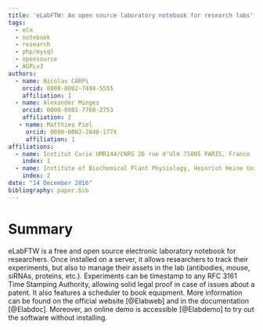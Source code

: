 ```yaml
---
title: 'eLabFTW: An open source laboratory notebook for research labs'
tags:
  - eln
  - notebook
  - research
  - php/mysql
  - opensource
  - AGPLv3
authors:
  - name: Nicolas CARPi
    orcid: 0000-0002-7494-5555
    affiliation: 1
  - name: Alexander Minges
    orcid: 0000-0001-7760-2753
    affiliation: 2
   - name: Matthieu Piel
     orcid: 0000-0002-2848-177X
     affiliation: 1
affiliations:
  - name: Institut Curie UMR144/CNRS 26 rue d'Ulm 75005 PARIS, France
    index: 1
  - name: Institute of Biochemical Plant Physiology, Heinrich Heine University 40204 Düsseldorf, Germany
    index: 2
date: "14 December 2016"
bibliography: paper.bib
---
```


# Summary

eLabFTW is a free and open source electronic laboratory notebook for researchers.
Once installed on a server, it allows researchers to track their experiments, but
also to manage their assets in the lab (antibodies, mouse, siRNAs, proteins, etc.).
Experiments can be timestamp to any RFC 3161 Time Stamping Authority, allowing solid legal proof in case of issues about a patent. It also features a scheduler to book equipment. More information can be found on the official website [@Elabweb] and in the documentation [@Elabdoc]. Moreover, an online demo is accessible [@Elabdemo] to try out the software without installing.
